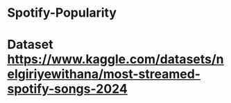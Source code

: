 # Spotify-Popularity

# Dataset https://www.kaggle.com/datasets/nelgiriyewithana/most-streamed-spotify-songs-2024
